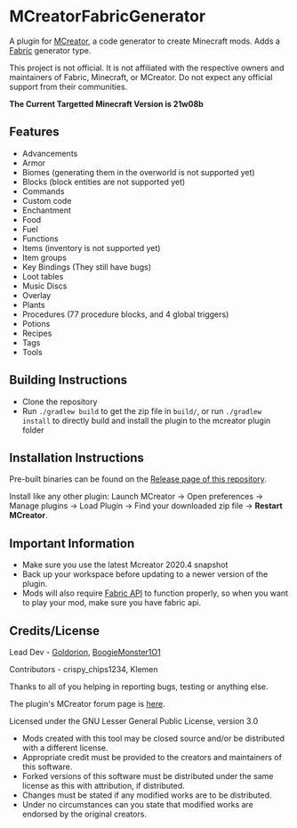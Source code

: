 # MCreatorFabricGenerator
A plugin for [MCreator](https://mcreator.net/), a code generator to create Minecraft mods. Adds a [Fabric](https://fabricmc.net/) generator type.

This project is not official. It is not affiliated with the respective owners and maintainers of Fabric, Minecraft, or MCreator. Do not expect any official support from their communities.

**The Current Targetted Minecraft Version is 21w08b**

## Features
* Advancements
* Armor
* Biomes (generating them in the overworld is not supported yet)
* Blocks (block entities are not supported yet)
* Commands
* Custom code
* Enchantment
* Food
* Fuel
* Functions
* Items (inventory is not supported yet)
* Item groups
* Key Bindings (They still have bugs)
* Loot tables
* Music Discs
* Overlay
* Plants
* Procedures (77 procedure blocks, and 4 global triggers)
* Potions
* Recipes
* Tags
* Tools

## Building Instructions
- Clone the repository
- Run `./gradlew build` to get the zip file in `build/`, or run `./gradlew install` to directly build and install the plugin to the mcreator plugin folder

## Installation Instructions
Pre-built binaries can be found on the [Release page of this repository](https://github.com/ClothCreators/MCreatorFabricGenerator/releases).

Install like any other plugin: Launch MCreator -> Open preferences -> Manage plugins -> Load Plugin -> Find your downloaded zip file -> **Restart MCreator**.

## Important Information
- Make sure you use the latest Mcreator 2020.4 snapshot
- Back up your workspace before updating to a newer version of the plugin.
- Mods will also require [Fabric API](https://www.curseforge.com/minecraft/mc-mods/fabric-api) to function properly, so when you want to play your mod, make sure you have fabric api.

## Credits/License

Lead Dev - [Goldorion](https://github.com/Goldorion), [BoogieMonster1O1](https://github.com/BoogieMonster1O1)

Contributors - crispy_chips1234, Klemen

Thanks to all of you helping in reporting bugs, testing or anything else.

The plugin's MCreator forum page is [here](https://mcreator.net/forum/60201/fabric-generator-plugin).

Licensed under the GNU Lesser General Public License, version 3.0  
- Mods created with this tool may be closed source and/or be distributed with a different license.
- Appropriate credit must be provided to the creators and maintainers of this software.
- Forked versions of this software must be distributed under the same license as this with attribution, if distributed.
- Changes must be stated if any modified works are to be distributed.
- Under no circumstances can you state that modified works are endorsed by the original creators.
